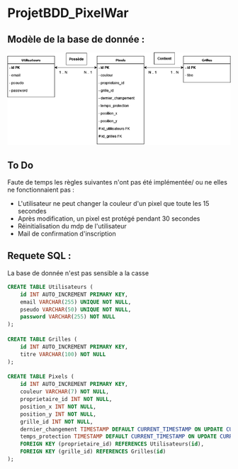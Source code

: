 # ProjetBDD_PixelWar

## Modèle de la base de donnée :
![1](ModeleEntiteRelation.png)

## To Do 
Faute de temps les règles suivantes n'ont pas été implémentée/ ou ne elles ne fonctionnaient pas :
- L'utilisateur ne peut changer la couleur d'un pixel que toute les 15 secondes
- Après modification, un pixel est protégé pendant 30 secondes
- Réinitialisation du mdp de l'utilisateur
- Mail de confirmation d'inscription

## Requete SQL :
La base de donnée n'est pas sensible a la casse

```sql
CREATE TABLE Utilisateurs (
    id INT AUTO_INCREMENT PRIMARY KEY,
    email VARCHAR(255) UNIQUE NOT NULL,
    pseudo VARCHAR(50) UNIQUE NOT NULL,
    password VARCHAR(255) NOT NULL
);

CREATE TABLE Grilles ( 
    id INT AUTO_INCREMENT PRIMARY KEY, 
    titre VARCHAR(100) NOT NULL 
);

CREATE TABLE Pixels (
    id INT AUTO_INCREMENT PRIMARY KEY,
    couleur VARCHAR(7) NOT NULL,
    proprietaire_id INT NOT NULL,
    position_x INT NOT NULL,
    position_y INT NOT NULL,
    grille_id INT NOT NULL,
    dernier_changement TIMESTAMP DEFAULT CURRENT_TIMESTAMP ON UPDATE CURRENT_TIMESTAMP,
    temps_protection TIMESTAMP DEFAULT CURRENT_TIMESTAMP ON UPDATE CURRENT_TIMESTAMP,
    FOREIGN KEY (proprietaire_id) REFERENCES Utilisateurs(id),
    FOREIGN KEY (grille_id) REFERENCES Grilles(id)
);
```
